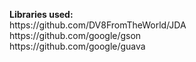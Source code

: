 <p><b>Libraries used:</b>
</br>https://github.com/DV8FromTheWorld/JDA</b>
</br>https://github.com/google/gson
</br>https://github.com/google/guava
</p>
